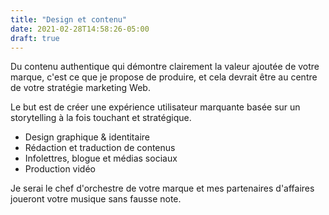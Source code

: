 ```yaml
---
title: "Design et contenu"
date: 2021-02-28T14:58:26-05:00
draft: true
---
```


Du contenu authentique qui démontre clairement la valeur ajoutée de votre marque, c'est ce que je propose de produire, et cela devrait être au centre de votre stratégie marketing Web.

Le but est de créer une expérience utilisateur marquante basée sur un storytelling à la fois touchant et stratégique.

* Design graphique & identitaire
* Rédaction et traduction de contenus
* Infolettres, blogue et médias sociaux
* Production vidéo

Je serai le chef d'orchestre de votre marque et mes partenaires d'affaires joueront votre musique sans fausse note.
